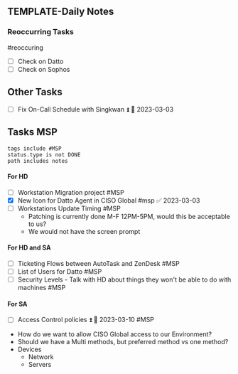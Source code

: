 ## TEMPLATE-Daily Notes

### Reoccurring Tasks

#reoccuring

- [ ] Check on Datto
- [ ] Check on Sophos

## Other Tasks

- [ ] Fix On-Call Schedule with Singkwan ⏫ 📅 2023-03-03 


## Tasks MSP
```tasks
tags include #MSP 
status.type is not DONE
path includes notes
```

#### For HD
- [ ] Workstation Migration project #MSP 
- [x] New Icon for Datto Agent in CISO Global #msp ✅ 2023-03-03
- [ ] Workstations Update Timing #MSP 
	- Patching is currently done M-F 12PM-5PM, would this be acceptable to us?
	- We would not have the screen prompt

#### For HD and SA
- [ ] Ticketing Flows between AutoTask and ZenDesk #MSP
- [ ] List of Users for Datto #MSP
- [ ] Security Levels - Talk with HD about things they won't be able to do with machines #MSP

#### For SA
- [ ] Access Control policies ⏫ 📅 2023-03-10 #MSP 
* How do we want to allow CISO Global access to our Environment? 
* Should we have a Multi methods, but preferred method vs one method?
* Devices
	* Network
	* Servers

